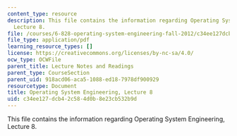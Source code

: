 ```yaml
---
content_type: resource
description: This file contains the information regarding Operating System Engineering,
  Lecture 8.
file: /courses/6-828-operating-system-engineering-fall-2012/c34ee127dcb42c584d0b8e23cb532b9d_MIT6_828F12_lec8_notes.pdf
file_type: application/pdf
learning_resource_types: []
license: https://creativecommons.org/licenses/by-nc-sa/4.0/
ocw_type: OCWFile
parent_title: Lecture Notes and Readings
parent_type: CourseSection
parent_uid: 918acd06-aca5-1088-ed18-7978df900929
resourcetype: Document
title: Operating System Engineering, Lecture 8
uid: c34ee127-dcb4-2c58-4d0b-8e23cb532b9d
---
```

This file contains the information regarding Operating System Engineering, Lecture 8.